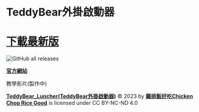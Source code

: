 # TeddyBear外掛啟動器
# **[下載最新版](https://github.com/Bearshenmin/TeddyBear_Luncher/releases)**

![GitHub all releases](https://img.shields.io/github/downloads/bearshenmin/TeddyBear_Luncher/total)

**[官方網站](https://bearshenmin.github.io/)**

教學影片(製作中)

**[TeddyBear_Luncher(TeddyBear外掛啟動器)](https://github.com/Bearshenmin/TeddyBear_Luncher)** © 2023 by **[雞排飯好吃Chicken Chop Rice Good](https://www.youtube.com/channel/UC82hGir41_gxJHUEhP2Zgpg)** is licensed under CC BY-NC-ND 4.0 
